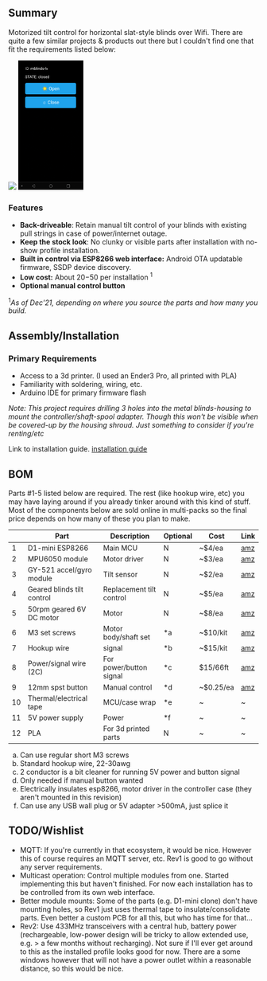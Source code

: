 
## Summary

Motorized tilt control for horizontal slat-style blinds over Wifi. There are quite a few similar projects & products out there but I couldn't find one that fit the requirements listed below:

<div>
<img src="https://user-images.githubusercontent.com/995615/146713471-8e8813d2-5823-4e75-b4cd-cd82f4d647de.gif" height="260">
<img src="doc/mobile-ui-ss0.png" height="260">
</div>

### Features
  - **Back-driveable**: Retain manual tilt control of your blinds with existing pull strings in case of power/internet outage.
  - **Keep the stock look**: No clunky or visible parts after installation with no-show profile installation.
  - **Built in control via ESP8266 web interface:** Android OTA updatable firmware, SSDP device discovery.
  - **Low cost:** About $20-$50 per installation <sup>1</sup> 
  - **Optional manual control button**

<sup>1</sup>*As of Dec'21, depending on where you source the parts and how many you build.*

## Assembly/Installation

### Primary Requirements
  - Access to a 3d printer. (I used an Ender3 Pro, all printed with PLA)
  - Familiarity with soldering, wiring, etc.
  - Arduino IDE for primary firmware flash

*Note: This project requires drilling 3 holes into the metal blinds-housing to mount the controller/shaft-spool adapter. Though this won't be visible when be covered-up by the housing shroud. Just something to consider if you're renting/etc*

Link to installation guide. [installation guide](https://github.com/tomeko/moto-tilt-blinds/tree/main/doc)

## BOM

Parts #1-5 listed below are required. The rest (like hookup wire, etc) you may have laying around if you already tinker around with this kind of stuff. Most of the components below are sold online in multi-packs so the final price depends on how many of these you plan to make.

|  | Part  | Description | Optional | Cost | Link
|--|--|--|--|--|--|
| 1 | D1-mini ESP8266 | Main MCU | N | ~$4/ea | [amz](https://www.amazon.com/AITRIP-NodeMcu-Internet-Development-Compatible/dp/B08C7FYM5T) |
| 2 | MPU6050 module | Motor driver | N | ~$3/ea | [amz](https://www.amazon.com/gp/product/B075S368Y2) |
| 3 | GY-521 accel/gyro module | Tilt sensor | N | ~$2/ea | [amz](https://www.amazon.com/MPU-6050-Accelerometer-Gyroscope-Converter-Compatible/dp/B08TH9NH55) |
| 4 | Geared blinds tilt control | Replacement tilt control | N | ~$5/ea  | [amz](https://www.amazon.com/gp/product/B00IIUAALI)
| 5 | 50rpm geared 6V DC motor  | Motor | N | ~$8/ea | [amz](https://www.amazon.com/gp/product/B07XWX9XM3) |
| 6 | M3 set screws | Motor body/shaft set | *a | ~$10/kit | [amz](https://www.amazon.com/gp/product/B073H68PJH) |
| 7 | Hookup wire | signal  | *b | ~$15/kit | [amz](https://www.amazon.com/22AWG-Silicone-OD-Stranded-Insulation/dp/B087TJNJZS) |
| 8 | Power/signal wire (2C)  | For power/button signal  | *c | $15/66ft | [amz](https://www.amazon.com/gp/product/B08C9WNSWN) |
| 9 | 12mm spst button | Manual control | *d | ~$0.25/ea | [amz](https://www.amazon.com/uxcell-12x12x5mm-Momentary-Tactile-Button/dp/B07GNFGC9T) |
| 10 | Thermal/electrical tape  | MCU/case wrap | *e | ~ | ~ |
| 11 | 5V power supply | Power | *f | ~ | ~ |
| 12 | PLA  | For 3d printed parts  | N | ~ | ~ |

<ol type="a">
  <li>Can use  regular short M3 screws</li>
  <li>Standard hookup wire, 22-30awg</li>
  <li>2 conductor is a bit cleaner for running 5V power and button signal</li>
  <li>Only needed if manual button wanted</li>
  <li>Electrically insulates esp8266, motor driver in the controller case (they aren't mounted in this revision)</li>
  <li>Can use any USB wall plug or 5V adapter >500mA, just splice it</li>
</ol>

## TODO/Wishlist
  - MQTT: If you're currently in that ecosystem, it would be nice. However this of course requires an MQTT server, etc. Rev1 is good to go without any server requirements.
  - Multicast operation: Control multiple modules from one. Started implementing this but haven't finished. For now each installation has to be controlled from its own web interface.
  - Better module mounts: Some of the parts (e.g. D1-mini clone) don't have mounting holes, so Rev1 just uses thermal tape to insulate/consolidate parts. Even better a custom PCB for all this, but who has time for that...
  - Rev2: Use 433MHz transceivers with a central hub, battery power (rechargeable, low-power design will be tricky to allow extended use, e.g. > a few months without recharging). Not sure if I'll ever get around to this as the installed profile looks good for now. There are a some windows however that will not have a power outlet within a reasonable distance, so this would be nice.
  
